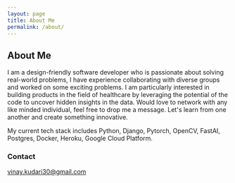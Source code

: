 ```yaml
---
layout: page
title: About Me
permalink: /about/
---
```

## About Me
I am a design-friendly software developer who is passionate about solving real-world problems, I have experience collaborating with diverse groups and worked on some exciting problems. I am particularly interested in building products in the field of healthcare by leveraging the potential of the code to uncover hidden insights in the data. Would love to network with any like minded individual, feel free to drop me a message. Let's learn from one another and create something innovative.

My current tech stack includes Python, Django, Pytorch, OpenCV, FastAI, Postgres, Docker, Heroku, Google Cloud Platform.

### Contact
vinay.kudari30@gmail.com